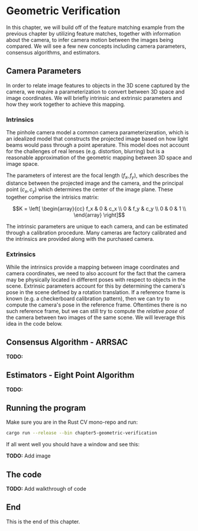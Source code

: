 # Geometric Verification

In this chapter, we will build off of the feature matching example from the previous chapter by utilizing feature matches, together with information about the camera, to infer camera motion between the images being compared. We will see a few new concepts including camera parameters, consensus algorithms, and estimators. 


## Camera Parameters

In order to relate image features to objects in the 3D scene captured by the camera, we require a parameterization to convert between 3D space and image coordinates. We will briefly intrinsic and extrinsic parameters and how they work together to achieve this mapping. 

### Intrinsics
The pinhole camera model a common camera parameterizeration, which is an idealized model that constructs the projected image based on how light beams would pass through a point aperature. This model does not account for the challenges of real lenses (e.g. distortion, blurring) but is a reasonable approximation of the geometric mapping between 3D space and image space.

The parameters of interest are the focal length $(f_x, f_y)$,  which describes the distance between the projected image and the camera, and the principal point $(c_x, c_y)$ which determines the center of the image plane. These together comprise the intrisics matrix:

```math
K = \left[
        \begin{array}{cc}
        f_x &   0 & c_x \\
          0 & f_y & c_y \\
          0 &   0 &   1 \\
        \end{array}
    \right]
```

The intrinsic parameters are unique to each camera, and can be estimated through a calibration procedure. Many cameras are factory calibrated and the intrinsics are provided along with the purchased camera.

### Extrinsics

While the intrinsics provide a mapping between image coordinates and camera coordinates, we need to also account for the fact that the camera may be physically located in different poses with respect to objects in the scene. Extrinsic parameters account for this by determining the camera's pose in the scene defined by a rotation translation. If a reference frame is known (e.g. a checkerboard calibration pattern), then we can try to compute the camera's pose in the reference frame. Oftentimes there is no such reference frame, but we can still try to compute the _relative pose_ of the camera between two images of the same scene. We will leverage this idea in the code below.

## Consensus Algorithm - ARRSAC

**TODO:**


## Estimators - Eight Point Algorithm

**TODO:**






## Running the program

Make sure you are in the Rust CV mono-repo and run:

```bash
cargo run --release --bin chapter5-geometric-verification
```

If all went well you should have a window and see this:

**TODO:** Add image


## The code

**TODO:** Add walkthrough of code


## End

This is the end of this chapter.